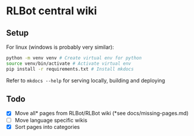 # RLBot central wiki

## Setup

For linux (windows is probably very similar):

```bash
python -m venv venv # Create virtual env for python
source venv/bin/activate # Activate virtual env
pip install -r requirements.txt # Install mkdocs
```

Refer to `mkdocs --help` for serving locally, building and deploying

## Todo

- [X] Move all* pages from RLBot/RLBot wiki (*see docs/missing-pages.md)
- [ ] Move language specific wikis
- [X] Sort pages into categories